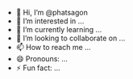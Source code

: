 - 👋 Hi, I’m @phatsagon
- 👀 I’m interested in ...
- 🌱 I’m currently learning ...
- 💞️ I’m looking to collaborate on ...
- 📫 How to reach me ...
- 😄 Pronouns: ...
- ⚡ Fun fact: ...

<!---
phatsagon/phatsagon is a ✨ special ✨ repository because its `README.md` (this file) appears on your GitHub profile.
You can click the Preview link to take a look at your changes.
--->
